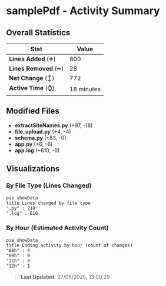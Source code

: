 # samplePdf - Activity Summary 

## Overall Statistics

| Stat                   | Value                                                             |
| ---------------------- | ----------------------------------------------------------------- |
| **Lines Added** (➕)   | 800                                          |
| **Lines Removed** (➖) | 28                                        |
| **Net Change** (↕)    | 772                |
| **Active Time** (⌚)   | 18 minutes |


## Modified Files
- **extractSiteNames.py** (+97, -18)
- **file_upload.py** (+4, -4)
- **schema.py** (+83, -0)
- **app.py** (+6, -6)
- **app.log** (+610, -0)

## Visualizations

### By File Type (Lines Changed)

```mermaid
pie showData
title Lines changed by file type
".py" : 218
".log" : 610
```

### By Hour (Estimated Activity Count)

```mermaid
pie showData
title Coding activity by hour (count of changes)
"08h" : 4
"09h" : 9
"11h" : 3
"12h" : 1
```


> **Last Updated:** 07/05/2025, 13:00:29